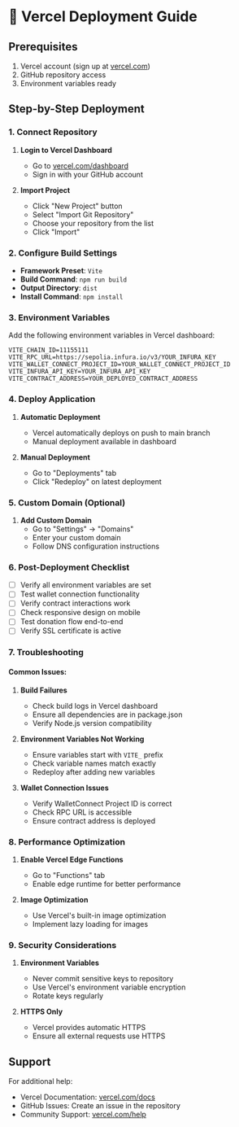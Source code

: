 # 🚀 Vercel Deployment Guide

## Prerequisites

1. Vercel account (sign up at [vercel.com](https://vercel.com))
2. GitHub repository access
3. Environment variables ready

## Step-by-Step Deployment

### 1. Connect Repository

1. **Login to Vercel Dashboard**
   - Go to [vercel.com/dashboard](https://vercel.com/dashboard)
   - Sign in with your GitHub account

2. **Import Project**
   - Click "New Project" button
   - Select "Import Git Repository"
   - Choose your repository from the list
   - Click "Import"

### 2. Configure Build Settings

- **Framework Preset**: `Vite`
- **Build Command**: `npm run build`
- **Output Directory**: `dist`
- **Install Command**: `npm install`

### 3. Environment Variables

Add the following environment variables in Vercel dashboard:

```env
VITE_CHAIN_ID=11155111
VITE_RPC_URL=https://sepolia.infura.io/v3/YOUR_INFURA_KEY
VITE_WALLET_CONNECT_PROJECT_ID=YOUR_WALLET_CONNECT_PROJECT_ID
VITE_INFURA_API_KEY=YOUR_INFURA_API_KEY
VITE_CONTRACT_ADDRESS=YOUR_DEPLOYED_CONTRACT_ADDRESS
```

### 4. Deploy Application

1. **Automatic Deployment**
   - Vercel automatically deploys on push to main branch
   - Manual deployment available in dashboard

2. **Manual Deployment**
   - Go to "Deployments" tab
   - Click "Redeploy" on latest deployment

### 5. Custom Domain (Optional)

1. **Add Custom Domain**
   - Go to "Settings" → "Domains"
   - Enter your custom domain
   - Follow DNS configuration instructions

### 6. Post-Deployment Checklist

- [ ] Verify all environment variables are set
- [ ] Test wallet connection functionality
- [ ] Verify contract interactions work
- [ ] Check responsive design on mobile
- [ ] Test donation flow end-to-end
- [ ] Verify SSL certificate is active

### 7. Troubleshooting

#### Common Issues:

1. **Build Failures**
   - Check build logs in Vercel dashboard
   - Ensure all dependencies are in package.json
   - Verify Node.js version compatibility

2. **Environment Variables Not Working**
   - Ensure variables start with `VITE_` prefix
   - Check variable names match exactly
   - Redeploy after adding new variables

3. **Wallet Connection Issues**
   - Verify WalletConnect Project ID is correct
   - Check RPC URL is accessible
   - Ensure contract address is deployed

### 8. Performance Optimization

1. **Enable Vercel Edge Functions**
   - Go to "Functions" tab
   - Enable edge runtime for better performance

2. **Image Optimization**
   - Use Vercel's built-in image optimization
   - Implement lazy loading for images

### 9. Security Considerations

1. **Environment Variables**
   - Never commit sensitive keys to repository
   - Use Vercel's environment variable encryption
   - Rotate keys regularly

2. **HTTPS Only**
   - Vercel provides automatic HTTPS
   - Ensure all external requests use HTTPS

## Support

For additional help:
- Vercel Documentation: [vercel.com/docs](https://vercel.com/docs)
- GitHub Issues: Create an issue in the repository
- Community Support: [vercel.com/help](https://vercel.com/help)